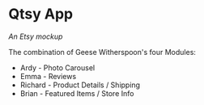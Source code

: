 # Qtsy App
_An Etsy mockup_

The combination of Geese Witherspoon's four Modules:
 * Ardy - Photo Carousel
 * Emma - Reviews
 * Richard - Product Details / Shipping
 * Brian - Featured Items / Store Info